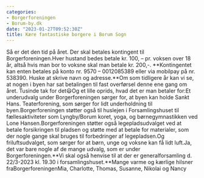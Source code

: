 ```yaml
---
categories:
- Borgerforeningen
- Borum-by.dk
date: "2023-01-27T09:52:30Z"
title: Kære fantastiske borgere i Borum Sogn
---
```


Så er det den tid på året. Der skal betales kontingent til Borgerforeningen.Hver hustand bedes betale kr. 100, – pr. voksen over 18 år, altså hvis man bor to voksne skal man betale kr. 200,-. **Kontingentet kan enten betales på konto nr. 9570 – 0012085389 eller via mobilpay på nr. 538390. Huske at skrive navn og adresse.**Om som tidligere år kan vi se, at nogen i byen har sat betalingen til fast overførsel denne ene gang om året. Tusinde tak for det😃Og et lille oprids, hvad det er man betaler for:Et underudvalg under Borgerforeningen sørger for, at byen kan holde Sankt Hans. Teaterforening, som sørger for lidt underholdning til byen.Borgerforeningen støtter også til huslejen i Forsamlingshuset til fællesaktiviteter som Lyngby/Borum koret, yoga, og børnegymnastikken ved Lone Hansen.Borgerforeningen støtter også legepladsudvalget ved at betale forsikringen til pladsen og støtte med at betale for materialer, som der nogle gange skal bruges til forbedringer af legepladsen.Og friluftsudvalget, som sørger for at børn, unge og voksne kan få lidt luft.Ja, det var bare nogle af de mange udvalg, som er under Borgerforeningen.**Vi skal også henvise til at der er generalforsamling d. 22/3-2023 kl. 19.30 i forsamlingshuset.**Mange varme og kærlige hilsner fraBorgerforeningenMia, Charlotte, Thomas, Susanne, Nikolai og Nancy